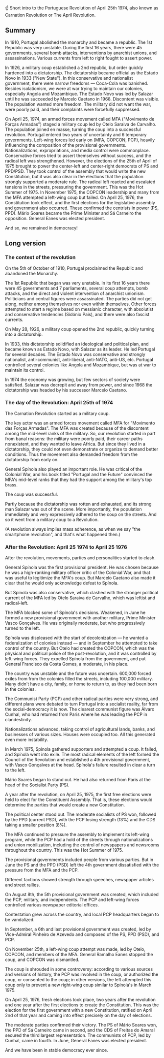 ☝️ Short intro to the Portuguese Revolution of April 25th 1974, also known as Carnation Revolution or The April Revolution.

## Summary

In 1910, Portugal abolished the monarchy and became a republic. The 1st Republic was very unstable. During the first 16 years, there were 45 governments, several bomb attacks, interventions by anarchist unions, and assassinations. Various currents from left to right fought to assert power.

In 1926, a military coup established a 2nd republic, but order quickly hardened into a dictatorship. The dictatorship became official as the Estado Novo in 1933 ("New State"). In this conservative and nationalist government, there were narrow freedoms — Coca-Cola was banished. Besides isolationism, we were at war trying to maintain our colonies, especially Angola and Mozambique. The Estado Novo was led by Salazar until he was succeeded by Marcelo Caetano in 1968. Discontent was visible. The population wanted more freedom. The military did not want the war, were poorly paid, and their complaints were forcefully suppressed.

On April 25, 1974, an armed forces movement called MFA ("Movimento de Forças Armadas") staged a military coup led by Otelo Saraiva de Carvalho. The population joined en masse, turning the coup into a successful revolution. Portugal entered two years of uncertainty and 6 temporary governments. Left-wing forces led early on (MFA, COPCON, PCP), heavily influencing the composition of the provisional governments. Nationalizations, expropriations, and media control were commonplace. Conservative forces tried to assert themselves without success, and the radical left was strengthened. However, the elections of the 25th of April of 1975 brought to power the center-left and center-right democrats of PS and PPD/PSD. They took control of the assembly that would write the new Constitution, but it was also clear in the elections that the population strongly supported a moderate rule. The radical left reacted and escalated tensions in the streets, pressuring the government. This was the Hot Summer of 1975. In November 1975, the COPCON leadership and many from the MFA attempted a left-wing coup but failed. On April 25, 1976, the Constitution took effect, and the first elections for the legislative assembly and government also occurred. These confirmed the centrists in power (PS, PPD). Mário Soares became the Prime Minister and Sá Carneiro the opposition. General Eanes was elected president. 

And so, we remained in democracy!

## Long version

### The context of the revolution

On the 5th of October of 1910, Portugal proclaimed the Republic and abandoned the Monarchy.

The 1st Republic that began was very unstable. In its first 16 years there were 45 governments and 7 parliaments, several coup attempts, bomb attacks, and the direct and violent intervention of anarchist unionism. Politicians and central figures were assassinated. The parties did not get along, neither among themselves nor even within themselves. Other forces attempted to start a regime based on messianic character, with absolutist and conservative tendencies (Sidónio Pais), and there were also fascist currents.

On May 28, 1926, a military coup opened the 2nd republic, quickly turning into a dictatorship.

In 1933, this dictatorship solidified an ideological and political plan, and became known as Estado Novo, with Salazar as its leader. He led Portugal for several decades. The Estado Novo was conservative and strongly nationalist, anti-communist, anti-liberal, anti-NATO, anti-US, etc. Portugal controlled several colonies like Angola and Mozambique, but was at war to maintain its control.

In 1974 the economy was growing, but few sectors of society were satisfied. Salazar was decrepit and away from power, and since 1968 the dictatorship was headed by his successor Marcelo Caetano. 

### The day of the Revolution: April 25th of 1974

The Carnation Revolution started as a military coup.

The key actor was an armed forces movement called MFA for "Movimento das Forças Armadas". The MFA was created because of the discontent among the mid-level ranks of the military. So, our revolution started in part from banal reasons: the military were poorly paid, their career paths nonexistent, and they wanted to leave Africa. But since they lived in a dictatorship, they could not even demonstrate or organize to demand better conditions. Thus the movement also demanded freedom from the dictatorship from early on.

General Spínola also played an important role. He was critical of the Colonial War, and his book titled "Portugal and the Future" convinced the MFA's mid-level ranks that they had the support among the military's top brass.

The coup was successful.

Partly because the dictatorship was rotten and exhausted, and its strong man Salazar was out of the scene. More importantly, the population immediately and very expressively adhered to the coup on the streets. And so it went from a military coup to a Revolution. 

(A revolution always implies mass adherence, as when we say "the smartphone revolution", and that's what happened then.)

### After the Revolution: April 25 1974 to April 25 1976

After the revolution, movements, parties and personalities started to clash.

General Spínola was the first provisional president. He was chosen because he was a high-ranking military officer critic of the Colonial War, and that was useful to legitimize the MFA's coup. But Marcelo Caetano also made it clear that he would only acknowledge defeat to Spínola. 

But Spínola was also conservative, which clashed with the stronger political current of the MFA led by Otelo Saraiva de Carvalho, which was leftist and radical-left.

The MFA blocked some of Spínola's decisions. Weakened, in June he formed a new provisional government with another military, Prime Minister Vasco Gonçalves. He was originally moderate, but who progressively turned to the left.

Spínola was displeased with the start of decolonization — he wanted a federalization of colonies instead — and in September he attempted to take control of the country. But Otelo had created the COPCON, which was the physical and political police of the post-revolution, and it was controlled by left-wing forces. They expelled Spínola from the government, and put General Francisco da Costa Gomes, a moderate, in his place.

The country was unstable and the future was uncertain. 600,000 forced exiles from from the colonies filled the streets, including 100,000 military. Many didn't have a city, family, or home to return to, as they had been born in the colonies. 

The Communist Party (PCP) and other radical parties were very strong, and different plans were debated to turn Portugal into a socialist reality, far from the social-democracy it is now. The clearest communist figure was Álvaro Cunhal, who had returned from Paris where he was leading the PCP in clandestinity. 

Nationalizations advanced, taking control of agricultural lands, banks, and businesses of various sizes. Houses were occupied too. All this generated even more instability.

In March 1975, Spínola gathered supporters and attempted a coup. It failed, and Spínola went into exile. The most radical elements of the left formed the Council of the Revolution and established a 4th provisional government, with Vasco Gonçalves at the head. Spínola's failure resulted in clear a turn to the left.

Mário Soares began to stand out. He had also returned from Paris at the head of the Socialist Party (PS). 

A year after the revolution, on April 25, 1975, the first free elections were held to elect for the Constituent Assembly. That is, these elections would determine the parties that would create a new Constitution. 

The political center stood out. The moderate socialists of PS won, followed by the PPD (current PSD), with the PCP losing strength (13%) and the CDS taking a smaller position (8%).

The MFA continued to pressure the assembly to implement its left-wing program, while the PCP had a hold of the streets through nationalizations and union mobilization, including the control of newspapers and newsrooms throughout the country. This was the Hot Summer of 1975.

The provisional governments included people from various parties. But in June the PS and the PPD (PSD) left the 4th government dissatisfied with the pressure from the MFA and the PCP. 

Different factions showed strength through speeches, newspaper articles and street rallies.

On August 8th, the 5th provisional government was created, which included the PCP, military, and independents. The PCP and left-wing forces controlled various newspaper editorial offices.

Contestation grew across the country, and local PCP headquarters began to be vandalized.

In September, a 6th and last provisional government was created, led by Vice-Admiral Pinheiro de Azevedo and composed of the PS, PPD (PSD), and PCP.

On November 25th, a left-wing coup attempt was made, led by Otelo, COPCON, and members of the MFA. General Ramalho Eanes stopped the coup, and COPCON was dismantled. 

The coup is shrouded in some controversy: according to various sources and versions of history, the PCP was involved in the coup, or authorized the coup, or consented to the coup; in other versions, the left attempted this coup only to prevent a new right-wing coup similar to Spínola's in March 1975.

On April 25, 1976, fresh elections took place, two years after the revolution and one year after the first elections to create the Constitution. This was the election for the first government with a new Constitution, ratified on April 2nd of that year and caming into effect precisely on the day of elections.

The moderate parties confirmed their victory. The PS of Mário Soares won, the PPD of Sá Carneiro came in second, and the CDS of Freitas do Amaral secured the third largest representation. The communists of PCP, led by Cunhal, came in fourth. In June, General Eanes was elected president.

And we have been in stable democracy ever since.

